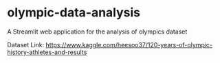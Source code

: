 # olympic-data-analysis

A Streamlit web application for the analysis of olympics dataset

Dataset Link: https://www.kaggle.com/heesoo37/120-years-of-olympic-history-athletes-and-results
